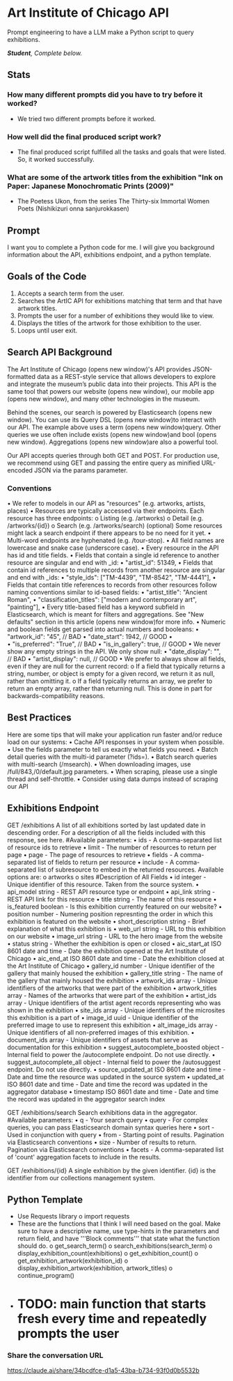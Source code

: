 # Art Institute of Chicago API

Prompt engineering to have a LLM make a Python script to query exhibitions.

***Student**, Complete below.*

## Stats

### How many different prompts did you have to try before it worked?
- We tried two different prompts before it worked.

### How well did the final produced script work?
- The final produced script fulfilled all the tasks and goals that were listed. So, it worked successfully.

### What are some of the artwork titles from the exhibition "Ink on Paper: Japanese Monochromatic Prints (2009)"
- The Poetess Ukon, from the series The Thirty-six Immortal Women Poets (Nishikizuri onna sanjurokkasen)

## Prompt
I want you to complete a Python code for me. I will give you background information about the API, exhibitions endpoint, and a python template.

## Goals of the Code
1.	Accepts a search term from the user.
2.	Searches the ArtIC API for exhibitions matching that term and that have artwork titles.
3.	Prompts the user for a number of exhibitions they would like to view.
4.	Displays the titles of the artwork for those exhibition to the user.
5.	Loops until user exit.

## Search API Background
The Art Institute of Chicago (opens new window)'s API provides JSON-formatted data as a REST-style service that allows developers to explore and integrate the museum’s public data into their projects. This API is the same tool that powers our website (opens new window), our mobile app (opens new window), and many other technologies in the museum.

Behind the scenes, our search is powered by Elasticsearch (opens new window). You can use its Query DSL (opens new window)to interact with our API. The example above uses a term (opens new window)query. Other queries we use often include exists (opens new window)and bool (opens new window). Aggregations (opens new window)are also a powerful tool.

Our API accepts queries through both GET and POST. For production use, we recommend using GET and passing the entire query as minified URL-encoded JSON via the params parameter. 

### Conventions
•	We refer to models in our API as "resources" (e.g. artworks, artists, places)
•	Resources are typically accessed via their endpoints. Each resource has three endpoints:
o	Listing (e.g. /artworks)
o	Detail (e.g. /artworks/{id})
o	Search (e.g. /artworks/search) (optional)
Some resources might lack a search endpoint if there appears to be no need for it yet.
•	Multi-word endpoints are hyphenated (e.g. /tour-stop).
•	All field names are lowercase and snake case (underscore case).
•	Every resource in the API has id and title fields.
•	Fields that contain a single id reference to another resource are singular and end with _id:
•	"artist_id": 51349,
•	Fields that contain id references to multiple records from another resource are singular and end with _ids:
•	"style_ids": ["TM-4439", "TM-8542", "TM-4441"],
•	Fields that contain title references to records from other resources follow naming conventions similar to id-based fields:
•	"artist_title": "Ancient Roman",
•	"classification_titles": ["modern and contemporary art", "painting"],
•	Every title-based field has a keyword subfield in Elasticsearch, which is meant for filters and aggregations. See "New defaults" section in this article (opens new window)for more info.
•	Numeric and boolean fields get parsed into actual numbers and booleans:
•	"artwork_id": "45", // BAD
•	"date_start": 1942, // GOOD
•	
•	"is_preferred": "True", // BAD
•	"is_in_gallery": true, // GOOD
•	We never show any empty strings in the API. We only show null:
•	"date_display": "", // BAD
•	"artist_display": null, // GOOD
•	We prefer to always show all fields, even if they are null for the current record:
o	If a field that typically returns a string, number, or object is empty for a given record, we return it as null, rather than omitting it.
o	If a field typically returns an array, we prefer to return an empty array, rather than returning null. This is done in part for backwards-compatibility reasons.

## Best Practices
Here are some tips that will make your application run faster and/or reduce load on our systems:
•	Cache API responses in your system when possible.
•	Use the fields parameter to tell us exactly what fields you need.
•	Batch detail queries with the multi-id parameter (?ids=).
•	Batch search queries with multi-search (/msearch).
•	When downloading images, use /full/843,/0/default.jpg parameters.
•	When scraping, please use a single thread and self-throttle.
•	Consider using data dumps instead of scraping our API


## Exhibitions Endpoint
GET /exhibitions
A list of all exhibitions sorted by last updated date in descending order. For a description of all the fields included with this response, see here.
#Available parameters:
•	ids - A comma-separated list of resource ids to retrieve
•	limit - The number of resources to return per page
•	page - The page of resources to retrieve
•	fields - A comma-separated list of fields to return per resource
•	include - A comma-separated list of subresource to embed in the returned resources. Available options are:
o	artworks
o	sites
#Description of All Fields
•	id integer - Unique identifier of this resource. Taken from the source system.
•	api_model string - REST API resource type or endpoint
•	api_link string - REST API link for this resource
•	title string - The name of this resource
•	is_featured boolean - Is this exhibition currently featured on our website?
•	position number - Numering position represnting the order in which this exhibition is featured on the website
•	short_description string - Brief explanation of what this exhibition is
•	web_url string - URL to this exhibition on our website
•	image_url string - URL to the hero image from the website
•	status string - Whether the exhibition is open or closed
•	aic_start_at ISO 8601 date and time - Date the exhibition opened at the Art Institute of Chicago
•	aic_end_at ISO 8601 date and time - Date the exhibition closed at the Art Institute of Chicago
•	gallery_id number - Unique identifier of the gallery that mainly housed the exhibition
•	gallery_title string - The name of the gallery that mainly housed the exhibition
•	artwork_ids array - Unique identifiers of the artworks that were part of the exhibition
•	artwork_titles array - Names of the artworks that were part of the exhibition
•	artist_ids array - Unique identifiers of the artist agent records representing who was shown in the exhibition
•	site_ids array - Unique identifiers of the microsites this exhibition is a part of
•	image_id uuid - Unique identifier of the preferred image to use to represent this exhibition
•	alt_image_ids array - Unique identifiers of all non-preferred images of this exhibition.
•	document_ids array - Unique identifiers of assets that serve as documentation for this exhibition
•	suggest_autocomplete_boosted object - Internal field to power the /autocomplete endpoint. Do not use directly.
•	suggest_autocomplete_all object - Internal field to power the /autosuggest endpoint. Do not use directly.
•	source_updated_at ISO 8601 date and time - Date and time the resource was updated in the source system
•	updated_at ISO 8601 date and time - Date and time the record was updated in the aggregator database
•	timestamp ISO 8601 date and time - Date and time the record was updated in the aggregator search index

GET /exhibitions/search
Search exhibitions data in the aggregator.
#Available parameters:
•	q - Your search query
•	query - For complex queries, you can pass Elasticsearch domain syntax queries here
•	sort - Used in conjunction with query
•	from - Starting point of results. Pagination via Elasticsearch conventions
•	size - Number of results to return. Pagination via Elasticsearch conventions
•	facets - A comma-separated list of 'count' aggregation facets to include in the results.

GET /exhibitions/{id}
A single exhibition by the given identifier. {id} is the identifier from our collections management system.

## Python Template
-	Use Requests library
o	import requests
-	These are the functions that I think I will need based on the goal. Make sure to have a descriptive name, use type-hints in the parameters and return field, and have '''Block comments''' that state what the function should do.
o	get_search_term()
o	search_exhibitions(search_term)
o	display_exhibition_count(exhibitions)
o	get_exhibition_count()
o	get_exhibition_artwork(exhibition_id)
o	display_exhibition_artwork(exhibition, artwork_titles)
o	continue_program()
-	# TODO: main function that starts fresh every time and repeatedly prompts the user



### Share the conversation URL
https://claude.ai/share/34bcdfce-d1a5-43ba-b734-93f0d0b5532b
